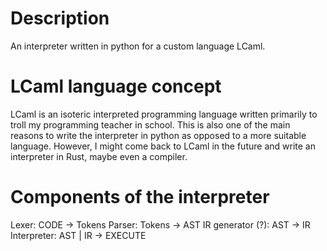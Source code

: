 # Description
An interpreter written in python for a custom language LCaml.

# LCaml language concept
LCaml is an isoteric interpreted programming language written primarily to troll my programming teacher in school.
This is also one of the main reasons to write the interpreter in python as opposed to a more suitable language.
However, I might come back to LCaml in the future and write an interpreter in Rust, maybe even a compiler.

# Components of the interpreter
Lexer: CODE -> Tokens
Parser: Tokens -> AST
IR generator (?): AST -> IR
Interpreter: AST | IR -> EXECUTE
